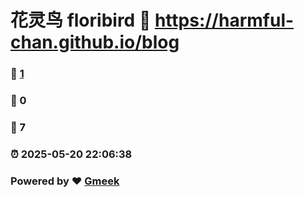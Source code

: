 # 花灵鸟 floribird :link: https://harmful-chan.github.io/blog 
### :page_facing_up: [1](https://harmful-chan.github.io/blog/tag.html) 
### :speech_balloon: 0 
### :hibiscus: 7 
### :alarm_clock: 2025-05-20 22:06:38 
### Powered by :heart: [Gmeek](https://github.com/Meekdai/Gmeek)
